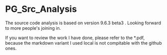 # PG_Src_Analysis
The source code analysis is based on version 9.6.3 beta3 . Looking forward to more people's joining in.

If you want to review the work I have done, please refer to the *.pdf, because the markdown variant I used local is not compitable with the github ones.
